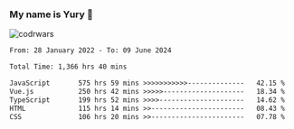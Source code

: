 ### My name is Yury 👋 
![codrwars](https://www.codewars.com/users/litury/badges/micro) 


<!--START_SECTION:waka-->

```txt
From: 28 January 2022 - To: 09 June 2024

Total Time: 1,366 hrs 40 mins

JavaScript       575 hrs 59 mins >>>>>>>>>>>--------------   42.15 %
Vue.js           250 hrs 42 mins >>>>>--------------------   18.34 %
TypeScript       199 hrs 52 mins >>>>---------------------   14.62 %
HTML             115 hrs 14 mins >>-----------------------   08.43 %
CSS              106 hrs 20 mins >>-----------------------   07.78 %
```

<!--END_SECTION:waka-->

